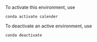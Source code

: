 To activate this environment, use

`conda activate calender`
    
To deactivate an active environment, use

`conda deactivate`